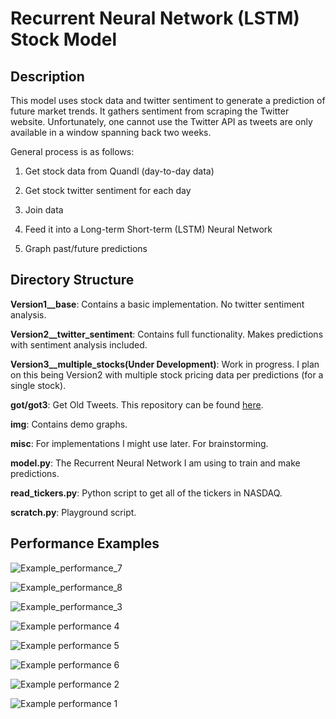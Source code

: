 # Recurrent Neural Network (LSTM) Stock Model

## Description

This model uses stock data and twitter sentiment to generate a prediction of future market trends. It gathers sentiment from scraping the Twitter website. Unfortunately, one cannot use the Twitter API as tweets are only available in a window spanning back two weeks. 

General process is as follows:

1. Get stock data from Quandl (day-to-day data)

2. Get stock twitter sentiment for each day

3. Join data

4. Feed it into a Long-term Short-term (LSTM) Neural Network

5. Graph past/future predictions

## Directory Structure

**Version1__base**: Contains a basic implementation. No twitter sentiment analysis.

**Version2__twitter_sentiment**: Contains full functionality. Makes predictions with sentiment analysis included.

**Version3__multiple_stocks(Under Development)**: Work in progress. I plan on this being Version2 with multiple stock pricing data per predictions (for a single stock).

**got/got3**: Get Old Tweets. This repository can be found [here](https://github.com/Jefferson-Henrique/GetOldTweets-python).

**img**: Contains demo graphs.

**misc**: For implementations I might use later. For brainstorming.

**model.py**: The Recurrent Neural Network I am using to train and make predictions.

**read_tickers.py**: Python script to get all of the tickers in NASDAQ.

**scratch.py**: Playground script.

## Performance Examples
![Example_performance_7](https://github.com/als5ev/RNN_LSTM_Stock_Model/blob/master/img/demo7.png?raw=true "Example 7")

![Example_performance_8](https://github.com/als5ev/RNN_LSTM_Stock_Model/blob/master/img/demo8.png?raw=true "Example 8")

![Example_performance_3](https://github.com/als5ev/RNN_LSTM_Stock_Model/blob/master/img/demo3.png?raw=true "Example 3")

![Example performance 4](https://github.com/als5ev/RNN_LSTM_Stock_Model/blob/master/img/demo4.png?raw=true "Example 4")

![Example performance 5](https://github.com/als5ev/RNN_LSTM_Stock_Model/blob/master/img/demo5.png?raw=true "Example 5")

![Example performance 6](https://github.com/als5ev/RNN_LSTM_Stock_Model/blob/master/img/demo6.png?raw=true "Example 6")

![Example performance 2](https://github.com/als5ev/RNN_LSTM_Stock_Model/blob/master/img/demo2.png?raw=true "Example 2")

![Example performance 1](https://github.com/als5ev/RNN_LSTM_Stock_Model/blob/master/img/demo1.png?raw=true "Example 1")


